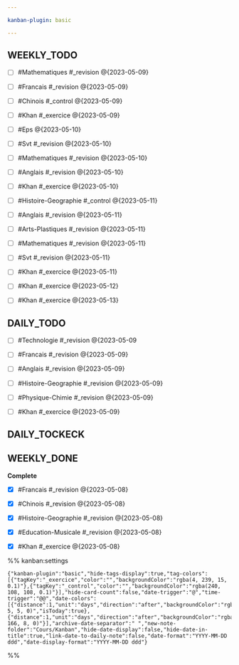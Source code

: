 ```yaml
---

kanban-plugin: basic

---
```


## WEEKLY_TODO

- [ ] #Mathematiques  #_revision @{2023-05-09}
- [ ] #Francais  #_revision @{2023-05-09}
- [ ] #Chinois #_control  @{2023-05-09}
- [ ] #Khan #_exercice @{2023-05-09}
- [ ] #Eps  @{2023-05-10}
- [ ] #Svt  #_revision @{2023-05-10}
- [ ] #Mathematiques #_revision @{2023-05-10}
- [ ] #Anglais #_revision @{2023-05-10}
- [ ] #Khan #_exercice @{2023-05-10}
- [ ] #Histoire-Geographie  #_control  @{2023-05-11}
- [ ] #Anglais  #_revision @{2023-05-11}
- [ ] #Arts-Plastiques  #_revision @{2023-05-11}
- [ ] #Mathematiques  #_revision @{2023-05-11}
- [ ] #Svt  #_revision @{2023-05-11}
- [ ] #Khan #_exercice @{2023-05-11}
- [ ] #Khan #_exercice @{2023-05-12}
- [ ] #Khan #_exercice @{2023-05-13}


## DAILY_TODO

- [ ] #Technologie #_revision  @{2023-05-09
- [ ] #Francais #_revision @{2023-05-09}
- [ ] #Anglais  #_revision @{2023-05-09}
- [ ] #Histoire-Geographie  #_revision @{2023-05-09}
- [ ] #Physique-Chimie #_revision @{2023-05-09}
- [ ] #Khan #_exercice @{2023-05-09}


## DAILY_TOCKECK



## WEEKLY_DONE

**Complete**
- [x] #Francais #_revision @{2023-05-08}
- [x] #Chinois #_revision  @{2023-05-08}
- [x] #Histoire-Geographie #_revision  @{2023-05-08}
- [x] #Education-Musicale #_revision @{2023-05-08}
- [x] #Khan #_exercice @{2023-05-08}




%% kanban:settings
```
{"kanban-plugin":"basic","hide-tags-display":true,"tag-colors":[{"tagKey":"_exercice","color":"","backgroundColor":"rgba(4, 239, 15, 0.1)"},{"tagKey":"_control","color":"","backgroundColor":"rgba(240, 108, 108, 0.1)"}],"hide-card-count":false,"date-trigger":"@","time-trigger":"@@","date-colors":[{"distance":1,"unit":"days","direction":"after","backgroundColor":"rgba(242, 5, 5, 0)","isToday":true},{"distance":1,"unit":"days","direction":"after","backgroundColor":"rgba(251, 166, 8, 0)"}],"archive-date-separator":" ","new-note-folder":"Cours/Kanban","hide-date-display":false,"hide-date-in-title":true,"link-date-to-daily-note":false,"date-format":"YYYY-MM-DD ddd","date-display-format":"YYYY-MM-DD ddd"}
```
%%